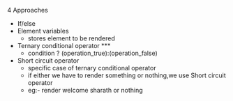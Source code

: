 4 Approaches
- If/else
- Element variables
    - stores element to be rendered
- Ternary conditional operator ***
    - condition ? (operation_true):(operation_false)
- Short circuit operator
    - specific case of ternary conditional operator
    - if either we have to render something or nothing,we use Short circuit operator
    - eg:- render welcome sharath or nothing